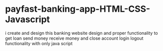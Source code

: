 # payfast-banking-app-HTML-CSS-Javascript
i create and design this banking website design and proper functionality to get loan send money receive money and close account login logout functionality with only java script 
